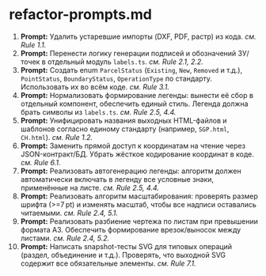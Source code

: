# refactor-prompts.md

1. **Prompt:** Удалить устаревшие импорты (DXF, PDF, растр) из кода. *см. Rule 1.1.*
2. **Prompt:** Перенести логику генерации подписей и обозначений ЗУ/точек в отдельный модуль `labels.ts`. *см. Rule 2.1, 2.2.*
3. **Prompt:** Создать enum `ParcelStatus` (`Existing`, `New`, `Removed` и т.д.), `PointStatus`, `BoundaryStatus`, `OperationType` по стандарту. Использовать их во всём коде. *см. Rule 3.1.*
4. **Prompt:** Нормализовать формирование легенды: вынести её сбор в отдельный компонент, обеспечить единый стиль. Легенда должна брать символы из `labels.ts`. *см. Rule 2.5, 4.4.*
5. **Prompt:** Унифицировать названия выходных HTML-файлов и шаблонов согласно единому стандарту (например, `SGP.html`, `CH.html`). *см. Rule 1.2.*
6. **Prompt:** Заменить прямой доступ к координатам на чтение через JSON-контракт/БД. Убрать жёсткое кодирование координат в коде. *см. Rule 6.1.*
7. **Prompt:** Реализовать автогенерацию легенды: алгоритм должен автоматически включать в легенду все условные знаки, применённые на листе. *см. Rule 2.5, 4.4.*
8. **Prompt:** Реализовать алгоритм масштабирования: проверять размер шрифта (>=7 pt) и изменять масштаб, чтобы все надписи оставались читаемыми. *см. Rule 2.4, 5.1.*
9. **Prompt:** Реализовать разбиение чертежа по листам при превышении формата A3. Обеспечить формирование врезок/выносок между листами. *см. Rule 2.4, 5.2.*
10. **Prompt:** Написать snapshot-тесты SVG для типовых операций (раздел, объединение и т.д.). Проверять, что выходной SVG содержит все обязательные элементы. *см. Rule 7.1.*
